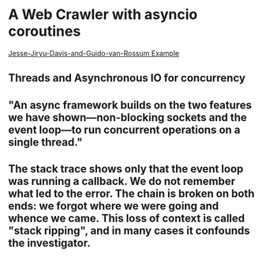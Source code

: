 # A Web Crawler with asyncio coroutines

[Jesse-Jiryu-Davis-and-Guido-van-Rossum Example](http://www.aosabook.org/en/500L/a-web-crawler-with-asyncio-coroutines.html)

## Threads and Asynchronous IO for concurrency


## "An async framework builds on the two features we have shown—non-blocking sockets and the event loop—to run concurrent operations on a single thread."

## The stack trace shows only that the event loop was running a callback. We do not remember what led to the error. The chain is broken on both ends: we forgot where we were going and whence we came. This loss of context is called "stack ripping", and in many cases it confounds the investigator.
